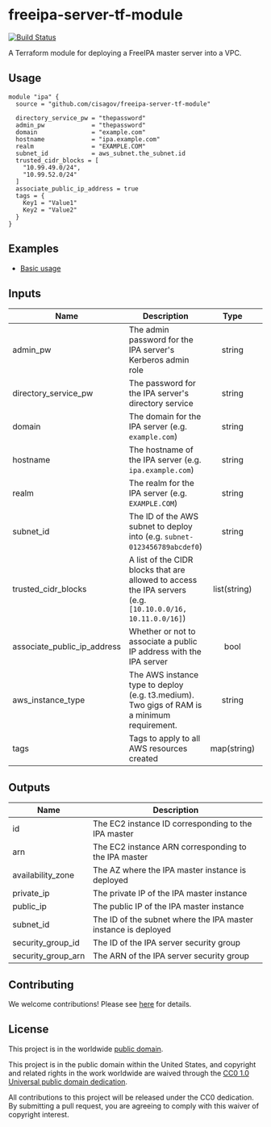 # freeipa-server-tf-module #

[![Build Status](https://travis-ci.com/cisagov/freeipa-server-tf-module.svg?branch=develop)](https://travis-ci.com/cisagov/freeipa-server-tf-module)

A Terraform module for deploying a FreeIPA master server into a VPC.

## Usage ##

```hcl
module "ipa" {
  source = "github.com/cisagov/freeipa-server-tf-module"

  directory_service_pw = "thepassword"
  admin_pw             = "thepassword"
  domain               = "example.com"
  hostname             = "ipa.example.com"
  realm                = "EXAMPLE.COM"
  subnet_id            = aws_subnet.the_subnet.id
  trusted_cidr_blocks = [
    "10.99.49.0/24",
    "10.99.52.0/24"
  ]
  associate_public_ip_address = true
  tags = {
    Key1 = "Value1"
    Key2 = "Value2"
  }
}
```

## Examples ##

* [Basic usage](https://github.com/cisagov/freeipa-server-tf-module/tree/develop/examples/basic_usage)

## Inputs ##

| Name | Description | Type | Default | Required |
|------|-------------|:----:|:-------:|:--------:|
| admin_pw | The admin password for the IPA server's Kerberos admin role | string | | yes |
| directory_service_pw | The password for the IPA server's directory service | string | | yes |
| domain | The domain for the IPA server (e.g. `example.com`) | string | | yes |
| hostname | The hostname of the IPA server (e.g. `ipa.example.com`) | string | | yes |
| realm | The realm for the IPA server (e.g. `EXAMPLE.COM`) | string | | yes |
| subnet_id | The ID of the AWS subnet to deploy into (e.g. `subnet-0123456789abcdef0`) | string | | yes |
| trusted_cidr_blocks | A list of the CIDR blocks that are allowed to access the IPA servers (e.g. `[10.10.0.0/16, 10.11.0.0/16]`) | list(string) | | yes |
| associate_public_ip_address | Whether or not to associate a public IP address with the IPA server | bool | `false` | no |
| aws_instance_type | The AWS instance type to deploy (e.g. t3.medium).  Two gigs of RAM is a minimum requirement. | string | `t3.small` | no |
| tags | Tags to apply to all AWS resources created | map(string) | `{}` | no |

## Outputs ##

| Name | Description |
|------|-------------|
| id | The EC2 instance ID corresponding to the IPA master |
| arn | The EC2 instance ARN corresponding to the IPA master |
| availability_zone | The AZ where the IPA master instance is deployed |
| private_ip | The private IP of the IPA master instance |
| public_ip | The public IP of the IPA master instance |
| subnet_id | The ID of the subnet where the IPA master instance is deployed |
| security_group_id | The ID of the IPA server security group |
| security_group_arn | The ARN of the IPA server security group |

## Contributing ##

We welcome contributions!  Please see [here](CONTRIBUTING.md) for
details.

## License ##

This project is in the worldwide [public domain](LICENSE).

This project is in the public domain within the United States, and
copyright and related rights in the work worldwide are waived through
the [CC0 1.0 Universal public domain
dedication](https://creativecommons.org/publicdomain/zero/1.0/).

All contributions to this project will be released under the CC0
dedication. By submitting a pull request, you are agreeing to comply
with this waiver of copyright interest.
